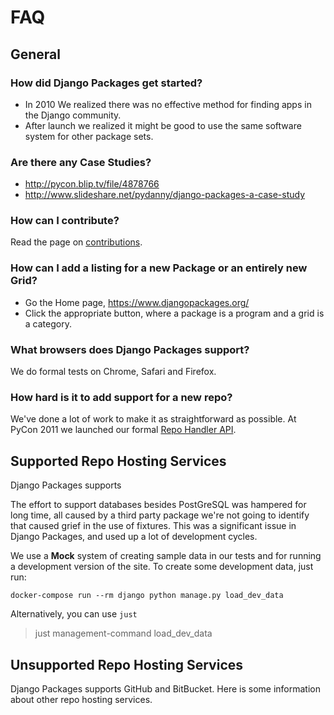 # FAQ

## General

### How did Django Packages get started?

- In 2010 We realized there was no effective method for finding apps in the Django community.
- After launch we realized it might be good to use the same software system for other package sets.

### Are there any Case Studies?

- <http://pycon.blip.tv/file/4878766>
- <http://www.slideshare.net/pydanny/django-packages-a-case-study>

### How can I contribute?

Read the page on [contributions].

### How can I add a listing for a new Package or an entirely new Grid?

- Go the Home page, <https://www.djangopackages.org/>
- Click the appropriate button, where a package is a program and a grid is a category.

### What browsers does Django Packages support?

We do formal tests on Chrome, Safari and Firefox.

### How hard is it to add support for a new repo?

We've done a lot of work to make it as straightforward as possible. At PyCon 2011 we launched our formal [Repo Handler API].

## Supported Repo Hosting Services

Django Packages supports

The effort to support databases besides PostGreSQL was hampered for long time, all caused by a third party package we're not going to identify that caused grief in the use of fixtures. This was a significant issue in Django Packages, and used up a lot of development cycles.

We use a **Mock** system of creating sample data in our tests and for running a development version of the site. To create some development data, just run:

```
docker-compose run --rm django python manage.py load_dev_data
```

Alternatively, you can use `just`

> just management-command load_dev_data

## Unsupported Repo Hosting Services

Django Packages supports GitHub and BitBucket. Here is some information about other repo hosting services.

[contributions]: contributing.html
[repo handler api]: repo_handlers.html
